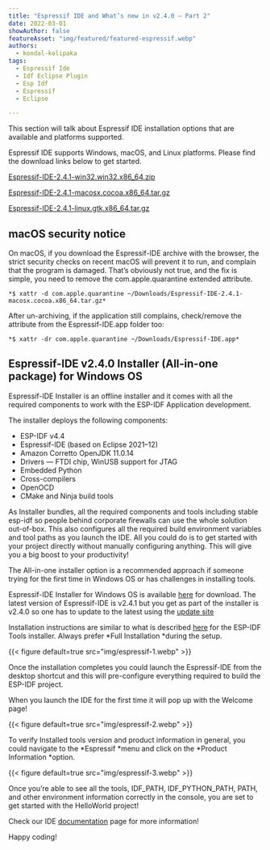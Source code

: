 ```yaml
---
title: "Espressif IDE and What’s new in v2.4.0 — Part 2"
date: 2022-03-01
showAuthor: false
featureAsset: "img/featured/featured-espressif.webp"
authors:
  - kondal-kolipaka
tags:
  - Espressif Ide
  - Idf Eclipse Plugin
  - Esp Idf
  - Espressif
  - Eclipse

---
```

This section will talk about Espressif IDE installation options that are available and platforms supported.

Espressif IDE supports Windows, macOS, and Linux platforms. Please find the download links below to get started.

[Espressif-IDE-2.4.1-win32.win32.x86_64.zip](https://dl.espressif.com/dl/idf-eclipse-plugin/ide/Espressif-IDE-2.4.1-win32.win32.x86_64.zip)

[Espressif-IDE-2.4.1-macosx.cocoa.x86_64.tar.gz](https://dl.espressif.com/dl/idf-eclipse-plugin/ide/Espressif-IDE-2.4.1-macosx.cocoa.x86_64.tar.gz)

[Espressif-IDE-2.4.1-linux.gtk.x86_64.tar.gz](https://dl.espressif.com/dl/idf-eclipse-plugin/ide/Espressif-IDE-2.4.1-linux.gtk.x86_64.tar.gz)

## macOS security notice

On macOS, if you download the Espressif-IDE archive with the browser, the strict security checks on recent macOS will prevent it to run, and complain that the program is damaged. That’s obviously not true, and the fix is simple, you need to remove the com.apple.quarantine extended attribute.

```
*$ xattr -d com.apple.quarantine ~/Downloads/Espressif-IDE-2.4.1-macosx.cocoa.x86_64.tar.gz*
```

After un-archiving, if the application still complains, check/remove the attribute from the Espressif-IDE.app folder too:

```
*$ xattr -dr com.apple.quarantine ~/Downloads/Espressif-IDE.app*
```

## Espressif-IDE v2.4.0 Installer (All-in-one package) for Windows OS

Espressif-IDE Installer is an offline installer and it comes with all the required components to work with the ESP-IDF Application development.

The installer deploys the following components:

- ESP-IDF v4.4
- Espressif-IDE (based on Eclipse 2021–12)
- Amazon Corretto OpenJDK 11.0.14
- Drivers — FTDI chip, WinUSB support for JTAG
- Embedded Python
- Cross-compilers
- OpenOCD
- CMake and Ninja build tools

As Installer bundles, all the required components and tools including stable esp-idf so people behind corporate firewalls can use the whole solution out-of-box. This also configures all the required build environment variables and tool paths as you launch the IDE. All you could do is to get started with your project directly without manually configuring anything. This will give you a big boost to your productivity!

The All-in-one installer option is a recommended approach if someone trying for the first time in Windows OS or has challenges in installing tools.

Espressif-IDE Installer for Windows OS is available [here](https://dl.espressif.com/dl/esp-idf/) for download. The latest version of Espressif-IDE is v2.4.1 but you get as part of the installer is v2.4.0 so one has to update to the latest using the [update site](https://github.com/espressif/idf-eclipse-plugin#installing-idf-plugin-using-update-site-url)

Installation instructions are similar to what is described [here](https://docs.espressif.com/projects/esp-idf/en/latest/esp32/get-started/windows-setup.html#esp-idf-tools-installer) for the ESP-IDF Tools installer. Always prefer *Full Installation *during the setup.

{{< figure
    default=true
    src="img/espressif-1.webp"
    >}}

Once the installation completes you could launch the Espressif-IDE from the desktop shortcut and this will pre-configure everything required to build the ESP-IDF project.

When you launch the IDE for the first time it will pop up with the Welcome page!

{{< figure
    default=true
    src="img/espressif-2.webp"
    >}}

To verify Installed tools version and product information in general, you could navigate to the *Espressif *menu and click on the *Product Information *option.

{{< figure
    default=true
    src="img/espressif-3.webp"
    >}}

Once you’re able to see all the tools, IDF_PATH, IDF_PYTHON_PATH, PATH, and other environment information correctly in the console, you are set to get started with the HelloWorld project!

Check our IDE [documentation](https://github.com/espressif/idf-eclipse-plugin#esp-idf-eclipse-plugin) page for more information!

Happy coding!
